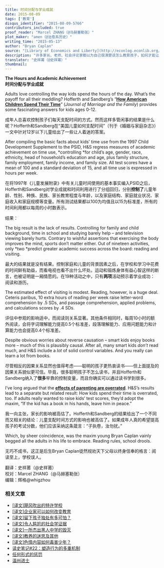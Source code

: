 ```yaml
---
title: 时间分配与学业成就
date: 2015-08-09
tags: ['教育']
disqus_identifier: "2015-08-09-5766"
contributors_included: true
proof_reader: "Marcel ZHANG（@马赫塞勒张）"
plot_maker: "amen（@治愈系历史）"
writing_time: "2015-05-13"
author: "Bryan Caplan"
source: "[Library of Economics and Liberty](http://econlog.econlib.org/archives/2015/05/the_hours_acade.html)"
description: "许多家长、老师、社会评论家都以为自己很清楚该怎么教育孩子，如何才能让孩子更好的成长，或者如一些家长所追求的：如何让孩子提高学习成绩，人人都有很多看法，往往还很自信，似乎道理显白得根本没必要解释，本文介绍的一项研究，或许会让他们大跌眼镜。"
translator: "史祥莆（@史祥莆）"
thumbnail:
---
```


**The Hours and Academic Achievement**  
**时间分配与学业成就**

Adults love controlling the way kids spend the hours of the day. What’s the payoff for all their meddling? Hofferth and Sandberg’s “[**How American Children Spend Their Time**](http://deepblue.lib.umich.edu/bitstream/handle/2027.42/73393/j.1741-3737.2001.00295?sequence=1)” (*Journal of Marriage and the Family*) provides some fascinating answers for kids ages 0-12.

成年人总喜欢控制孩子们每天支配时间的方式。然而这样多管闲事的结果是什么呢？Hofferth和Sandberg在“美国儿童如何支配时间”（刊于《婚姻与家庭杂志》）一文中针对12岁以下儿童给出了一些让人着迷的答案。

After compiling the basic facts about kids’ time use from the 1997 Child Development Supplement to the PSID, H&S regress measures of academic achievement on time use, *controlling *for child’s age, gender, race, ethnicity, head of household’s education and age, plus family structure, family employment, family income, and family size. All test scores have a mean of 100 and a standard deviation of 15, and all time use is expressed in hours per week.

在将1997年《儿童发展附录》中有关儿童时间使用的基本事实编入PSID之后，Hofferth和Sandberg对学业成就和时间利用进行了分组回归，分别**控制了**儿童年龄、性别、种族、民族、家长教育程度与年龄，以及家庭结构、家庭就业状况、家庭收入和家庭规模等变量。所有测试结果都以100为均值且以15为标准差，所有的时间利用都以每周的小时数表示。

结果：

The big result is the lack of results. Controlling for family and child background, time in school and studying barely help – and television viewing barely hurts. Contrary to wishful assertions that exercising the body improves the mind, sports don’t matter either. Out of nineteen activities, only *two *predict greater academic success across the board: reading and visiting.

最大的结果就是没有结果。控制家庭和儿童的背景因素之后，在学校和学习中花费的时间鲜有助益，而看电视也看不出什么坏处。运动和锻炼身体有益心智这样的断言，也被证明是一厢情愿的。在19种活动之中，只有**两项**活动预示着学业成功：阅读和游历。

The estimated effect of visiting is modest. Reading, however, is a huge deal. Ceteris paribus, 10 extra hours of reading per week raise letter-word comprehension by .5 SDs, and passage comprehension, applied problems, and calculations scores by .4 SDs.

评估中参观的影响适中，而阅读则关系显著。其他条件相同时，每周10小时的额外阅读，会将字词理解能力提高0.5个标准差，段落理解能力、应用问题能力和计算能力也会提高0.4个标准差。

Despite obvious worries about reverse causation – smart kids enjoy books more – much of this is plausibly causal. After all, many smart kids *don’t* read much, and H&S include a *lot* of solid control variables. And you really can learn a lot from books.

尽管相反的因果关系显然也值得考虑——聪明的孩子更热衷读书——但上面提及的因果关系貌似更可信。毕竟，很多聪明孩子不怎么读书，并且Hofferth和Sandberg纳入了**很多**牢靠的控制变量，而且你确实可以通过读书学到很多。

I’ve long argued that the [**effects of parenting are overrated**](http://www.amazon.com/gp/product/046501867X?ie=UTF8&tag=bryacaplwebp-20&linkCode=as2&camp=1789&creative=9325&creativeASIN=046501867X). H&S’s results lead to a separate but related result: How kids spend their time is overrated, too. If adults really wanted to raise kids’ test scores, they’d adopt the maxim, “If the kid has a book in his hands, leave him in peace.”

我一向主张，家长的影响被高估了。Hofferth和Sandberg的结果给出了一个不同而又相关的结论：儿童支配时间方式的影响也被高估了。如果成年人真的希望提高孩子的考试分数，他们应该采纳这条箴言：“子执卷，汝勿扰。”

Which, by sheer coincidence, was the maxim young Bryan Caplan vainly begged all the adults in his life to embrace. Reading rules, school drools.

无巧不成书，这正是后生Bryan Caplan徒然规劝天下父母以终身信奉的格言：阅读至上，学校误人。


翻译：史祥莆（@史祥莆）  
校对：Marcel ZHANG（@马赫塞勒张）  
编辑：辉格@whigzhou

### 相关文章

* [[译文]飓风吹出的特许学校](https://headsalon.org/archives/7547.html "[译文]飓风吹出的特许学校")
* [[译文]企业家可以如何改变教育](https://headsalon.org/archives/7525.html "[译文]企业家可以如何改变教育")
* [[译文]留下孩子独处有多可怕？](https://headsalon.org/archives/7513.html "[译文]留下孩子独处有多可怕？")
* [[译文]令人尴尬的社会学证据](https://headsalon.org/archives/7481.html "[译文]令人尴尬的社会学证据")
* [[译文]一所杰出黑人中学的毁灭](https://headsalon.org/archives/7478.html "[译文]一所杰出黑人中学的毁灭")
* [[译文]教养的迷思及其他](https://headsalon.org/archives/7476.html "[译文]教养的迷思及其他")
* [[译文]色情内容如何毒害少年？](https://headsalon.org/archives/7470.html "[译文]色情内容如何毒害少年？")
* [读史笔记#22：塑造行为的多重机制](https://headsalon.org/archives/7463.html "读史笔记#22：塑造行为的多重机制")
* [任何形式的惩罚](https://headsalon.org/archives/7774.html "任何形式的惩罚")
* [温州进士](https://headsalon.org/archives/7595.html "温州进士")
